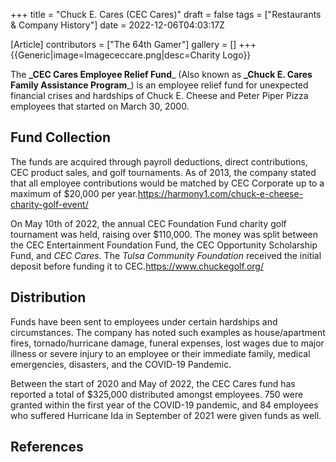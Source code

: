 +++
title = "Chuck E. Cares (CEC Cares)"
draft = false
tags = ["Restaurants & Company History"]
date = 2022-12-06T04:03:17Z

[Article]
contributors = ["The 64th Gamer"]
gallery = []
+++
{{Generic|image=Imagececcare.png|desc=Charity Logo}}

The **_CEC Cares Employee Relief Fund**_ (Also known as **_Chuck E. Cares Family Assistance Program**_) is an employee relief fund for unexpected financial crises and hardships of Chuck E. Cheese and Peter Piper Pizza employees that started on March 30, 2000.

## Fund Collection ##
The funds are acquired through payroll deductions, direct contributions, CEC product sales, and golf tournaments. As of 2013, the company stated that all employee contributions would be matched by CEC Corporate up to a maximum of $20,000 per year.<ref name=':0'>https://harmony1.com/chuck-e-cheese-charity-golf-event/</ref>

On May 10th of 2022, the annual CEC Foundation Fund charity golf tournament was held, raising over $110,000. The money was split between the CEC Entertainment Foundation Fund, the CEC Opportunity Scholarship Fund, and _CEC Cares._ The _Tulsa Community Foundation_ received the initial deposit before funding it to CEC.<ref name=':1'>https://www.chuckegolf.org/</ref>

## Distribution ##
Funds have been sent to employees under certain hardships and circumstances. The company has noted such examples as house/apartment fires<ref name=':0' />, tornado/hurricane damage<ref name=':0' />, funeral expenses<ref name=':0' />, lost wages due to major illness or severe injury to an employee or their immediate family<ref name=':0' />, medical emergencies<ref name=':1' />, disasters<ref name=':1' />, and the COVID-19 Pandemic<ref name=':1' />.

Between the start of 2020 and May of 2022, the CEC Cares fund has reported a total of $325,000 distributed amongst employees. 750 were granted within the first year of the COVID-19 pandemic, and 84 employees who suffered Hurricane Ida in September of 2021 were given funds as well.

## References ##